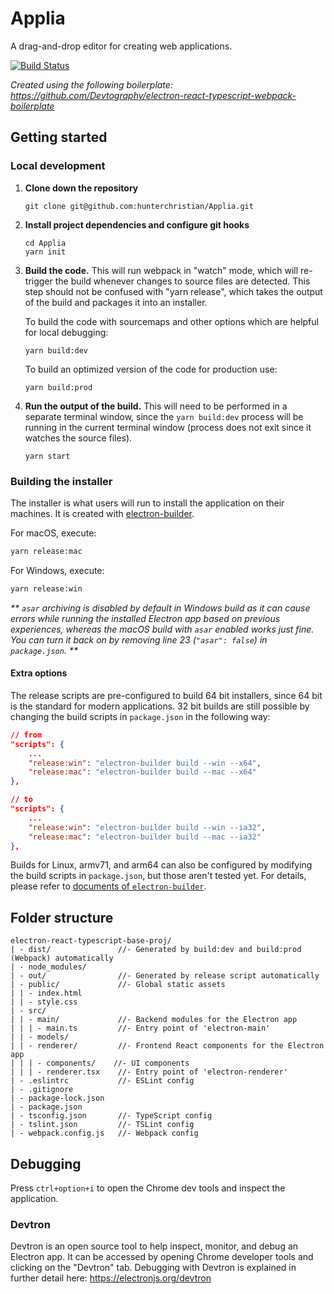 # Applia
A drag-and-drop editor for creating web applications.

[![Build Status](https://travis-ci.com/hunterchristian/Applia.svg?token=qLzSkFjss8AyEky4m4yq&branch=master)](https://travis-ci.com/hunterchristian/Applia)

_Created using the following boilerplate: https://github.com/Devtography/electron-react-typescript-webpack-boilerplate_

## Getting started
### Local development
1. __Clone down the repository__
    ```
    git clone git@github.com:hunterchristian/Applia.git
    ```
2. __Install project dependencies and configure git hooks__
    ```
    cd Applia
    yarn init
    ```
3. __Build the code.__ This will run webpack in "watch" mode, which will re-trigger the build whenever changes to source files are detected. This step should not be confused with "yarn release", which takes the output of the build and packages it into an installer.
  
    To build the code with sourcemaps and other options which are helpful for local debugging:
    ```
    yarn build:dev
    ```

    To build an optimized version of the code for production use:
    ```
    yarn build:prod
    ```

4. __Run the output of the build.__ This will need to be performed in a separate terminal window, since the `yarn build:dev` process will be running in the current terminal window (process does not exit since it watches the source files).
    ```
    yarn start
    ```
### Building the installer
The installer is what users will run to install the application on their machines. It is created with [electron-builder](https://github.com/electron-userland/electron-builder).

For macOS, execute:
  ```bash
  yarn release:mac
  ```

For Windows, execute:
  ```bash
  yarn release:win
  ```
_** `asar` archiving is disabled by default in Windows build as it can cause 
errors while running the installed Electron app based on previous experiences, 
whereas the macOS build with `asar` enabled works just fine. You can turn it 
back on by removing line 23 (`"asar": false`) in `package.json`. **_

#### Extra options
The release scripts are pre-configured to build 64 bit installers, since 64 bit 
is the standard for modern applications. 32 bit builds are still 
possible by changing the build scripts in `package.json` in the following way:
```json
// from
"scripts": {
    ...
    "release:win": "electron-builder build --win --x64",
    "release:mac": "electron-builder build --mac --x64"
},

// to
"scripts": {
    ...
    "release:win": "electron-builder build --win --ia32",
    "release:mac": "electron-builder build --mac --ia32"
},
```

Builds for Linux, armv71, and arm64 can also be configured by modifying the 
build scripts in `package.json`, but those aren't tested yet. For details, 
please refer to [documents of `electron-builder`](https://www.electron.build/cli).

## Folder structure
```
electron-react-typescript-base-proj/
| - dist/               //- Generated by build:dev and build:prod (Webpack) automatically
| - node_modules/
| - out/                //- Generated by release script automatically
| - public/             //- Global static assets
| | - index.html
| | - style.css
| - src/
| | - main/             //- Backend modules for the Electron app
| | | - main.ts         //- Entry point of 'electron-main'
| | - models/
| | - renderer/         //- Frontend React components for the Electron app
| | | - components/    //- UI components
| | | - renderer.tsx    //- Entry point of 'electron-renderer'
| - .eslintrc           //- ESLint config
| - .gitignore
| - package-lock.json
| - package.json
| - tsconfig.json       //- TypeScript config
| - tslint.json         //- TSLint config
| - webpack.config.js   //- Webpack config
```

## Debugging
Press `ctrl+option+i` to open the Chrome dev tools and inspect the application.

### Devtron
Devtron is an open source tool to help inspect, monitor, and debug an Electron app. It can be accessed by opening Chrome developer tools and clicking on the "Devtron" tab. Debugging with Devtron is explained in further detail here: https://electronjs.org/devtron 
